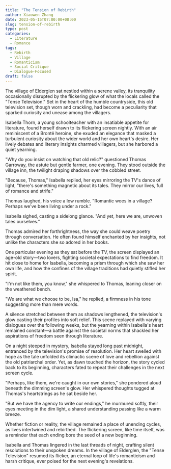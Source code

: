 ```yaml
---
title: "The Tension of Rebirth"
author: Xiaowen Zhang
date: 2023-05-15T07:00:00+08:00
slug: tension-of-rebirth
type: post
categories:
  - Literature
  - Romance
tags:
  - Rebirth
  - Village
  - Romanticism
  - Social Critique
  - Dialogue-Focused
draft: false
---
```


The village of Elderglen sat nestled within a serene valley, its tranquility occasionally disrupted by the flickering glow of what the locals called the "Tense Television." Set in the heart of the humble countryside, this old television set, though worn and crackling, had become a peculiarity that sparked curiosity and unease among the villagers.

Isabella Thorn, a young schoolteacher with an insatiable appetite for literature, found herself drawn to its flickering screen nightly. With an air reminiscent of a Brontë heroine, she exuded an elegance that masked a turbulent curiosity about the wider world and her own heart's desire. Her lively debates and literary insights charmed villagers, but she harbored a quiet yearning.

"Why do you insist on watching that old relic?" questioned Thomas Garroway, the astute but gentle farmer, one evening. They stood outside the village inn, the twilight draping shadows over the cobbled street.

"Because, Thomas," Isabella replied, her eyes mirroring the TV's dance of light, "there's something magnetic about its tales. They mirror our lives, full of romance and strife."

Thomas laughed, his voice a low rumble. "Romantic woes in a village? Perhaps we've been living under a rock."

Isabella sighed, casting a sidelong glance. "And yet, here we are, unwoven tales ourselves."

Thomas admired her forthrightness, the way she could weave poetry through conversation. He often found himself enchanted by her insights, not unlike the characters she so adored in her books.

One particular evening as they sat before the TV, the screen displayed an age-old story—two lovers, fighting societal expectations to find freedom. It hit close to home for Isabella, becoming a prism through which she saw her own life, and how the confines of the village traditions had quietly stifled her spirit.

"I'm not like them, you know," she whispered to Thomas, leaning closer on the weathered bench.

"We are what we choose to be, Isa," he replied, a firmness in his tone suggesting more than mere words.

A silence stretched between them as shadows lengthened, the television's glow casting their profiles into soft relief. This scene replayed with varying dialogues over the following weeks, but the yearning within Isabella's heart remained constant—a battle against the societal norms that shackled her aspirations of freedom seen through literature.

On a night steeped in mystery, Isabella stayed long past midnight, entranced by the television's promise of resolution. Her heart swelled with hope as the tale unfolded its climactic scene of love and rebellion against the old patriarchal order. Yet, as dawn touched the horizon, the story cycled back to its beginning, characters fated to repeat their challenges in the next screen cycle.

"Perhaps, like them, we're caught in our own stories," she pondered aloud beneath the dimming screen's glow. Her whispered thoughts tugged at Thomas's heartstrings as he sat beside her.

"But we have the agency to write our endings," he murmured softly, their eyes meeting in the dim light, a shared understanding passing like a warm breeze.

Whether fiction or reality, the village remained a place of unending cycles, as lives intertwined and rebirthed. The flickering screen, like time itself, was a reminder that each ending bore the seed of a new beginning.

Isabella and Thomas lingered in the last threads of night, crafting silent resolutions to their unspoken dreams. In the village of Elderglen, the "Tense Television" resumed its flicker, an eternal loop of life's romanticism and harsh critique, ever poised for the next evening's revelations.